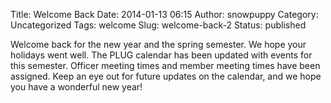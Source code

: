 Title: Welcome Back
Date: 2014-01-13 06:15
Author: snowpuppy
Category: Uncategorized
Tags: welcome
Slug: welcome-back-2
Status: published

Welcome back for the new year and the spring semester. We hope your
holidays went well. The PLUG calendar has been updated with events for
this semester. Officer meeting times and member meeting times have been
assigned. Keep an eye out for future updates on the calendar, and we
hope you have a wonderful new year!
